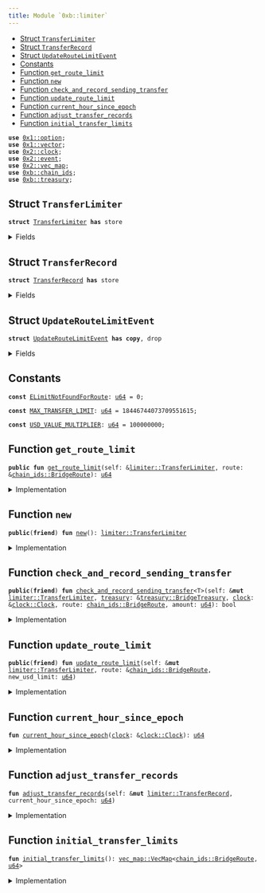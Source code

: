 ```yaml
---
title: Module `0xb::limiter`
---
```




-  [Struct `TransferLimiter`](#0xb_limiter_TransferLimiter)
-  [Struct `TransferRecord`](#0xb_limiter_TransferRecord)
-  [Struct `UpdateRouteLimitEvent`](#0xb_limiter_UpdateRouteLimitEvent)
-  [Constants](#@Constants_0)
-  [Function `get_route_limit`](#0xb_limiter_get_route_limit)
-  [Function `new`](#0xb_limiter_new)
-  [Function `check_and_record_sending_transfer`](#0xb_limiter_check_and_record_sending_transfer)
-  [Function `update_route_limit`](#0xb_limiter_update_route_limit)
-  [Function `current_hour_since_epoch`](#0xb_limiter_current_hour_since_epoch)
-  [Function `adjust_transfer_records`](#0xb_limiter_adjust_transfer_records)
-  [Function `initial_transfer_limits`](#0xb_limiter_initial_transfer_limits)


<pre><code><b>use</b> <a href="../move-stdlib/option.md#0x1_option">0x1::option</a>;
<b>use</b> <a href="../move-stdlib/vector.md#0x1_vector">0x1::vector</a>;
<b>use</b> <a href="../sui-framework/clock.md#0x2_clock">0x2::clock</a>;
<b>use</b> <a href="../sui-framework/event.md#0x2_event">0x2::event</a>;
<b>use</b> <a href="../sui-framework/vec_map.md#0x2_vec_map">0x2::vec_map</a>;
<b>use</b> <a href="chain_ids.md#0xb_chain_ids">0xb::chain_ids</a>;
<b>use</b> <a href="treasury.md#0xb_treasury">0xb::treasury</a>;
</code></pre>



<a name="0xb_limiter_TransferLimiter"></a>

## Struct `TransferLimiter`



<pre><code><b>struct</b> <a href="limiter.md#0xb_limiter_TransferLimiter">TransferLimiter</a> <b>has</b> store
</code></pre>



<details>
<summary>Fields</summary>


<dl>
<dt>
<code>transfer_limits: <a href="../sui-framework/vec_map.md#0x2_vec_map_VecMap">vec_map::VecMap</a>&lt;<a href="chain_ids.md#0xb_chain_ids_BridgeRoute">chain_ids::BridgeRoute</a>, <a href="../move-stdlib/u64.md#0x1_u64">u64</a>&gt;</code>
</dt>
<dd>

</dd>
<dt>
<code>transfer_records: <a href="../sui-framework/vec_map.md#0x2_vec_map_VecMap">vec_map::VecMap</a>&lt;<a href="chain_ids.md#0xb_chain_ids_BridgeRoute">chain_ids::BridgeRoute</a>, <a href="limiter.md#0xb_limiter_TransferRecord">limiter::TransferRecord</a>&gt;</code>
</dt>
<dd>

</dd>
</dl>


</details>

<a name="0xb_limiter_TransferRecord"></a>

## Struct `TransferRecord`



<pre><code><b>struct</b> <a href="limiter.md#0xb_limiter_TransferRecord">TransferRecord</a> <b>has</b> store
</code></pre>



<details>
<summary>Fields</summary>


<dl>
<dt>
<code>hour_head: <a href="../move-stdlib/u64.md#0x1_u64">u64</a></code>
</dt>
<dd>

</dd>
<dt>
<code>hour_tail: <a href="../move-stdlib/u64.md#0x1_u64">u64</a></code>
</dt>
<dd>

</dd>
<dt>
<code>per_hour_amounts: <a href="../move-stdlib/vector.md#0x1_vector">vector</a>&lt;<a href="../move-stdlib/u64.md#0x1_u64">u64</a>&gt;</code>
</dt>
<dd>

</dd>
<dt>
<code>total_amount: <a href="../move-stdlib/u64.md#0x1_u64">u64</a></code>
</dt>
<dd>

</dd>
</dl>


</details>

<a name="0xb_limiter_UpdateRouteLimitEvent"></a>

## Struct `UpdateRouteLimitEvent`



<pre><code><b>struct</b> <a href="limiter.md#0xb_limiter_UpdateRouteLimitEvent">UpdateRouteLimitEvent</a> <b>has</b> <b>copy</b>, drop
</code></pre>



<details>
<summary>Fields</summary>


<dl>
<dt>
<code>sending_chain: u8</code>
</dt>
<dd>

</dd>
<dt>
<code>receiving_chain: u8</code>
</dt>
<dd>

</dd>
<dt>
<code>new_limit: <a href="../move-stdlib/u64.md#0x1_u64">u64</a></code>
</dt>
<dd>

</dd>
</dl>


</details>

<a name="@Constants_0"></a>

## Constants


<a name="0xb_limiter_ELimitNotFoundForRoute"></a>



<pre><code><b>const</b> <a href="limiter.md#0xb_limiter_ELimitNotFoundForRoute">ELimitNotFoundForRoute</a>: <a href="../move-stdlib/u64.md#0x1_u64">u64</a> = 0;
</code></pre>



<a name="0xb_limiter_MAX_TRANSFER_LIMIT"></a>



<pre><code><b>const</b> <a href="limiter.md#0xb_limiter_MAX_TRANSFER_LIMIT">MAX_TRANSFER_LIMIT</a>: <a href="../move-stdlib/u64.md#0x1_u64">u64</a> = 18446744073709551615;
</code></pre>



<a name="0xb_limiter_USD_VALUE_MULTIPLIER"></a>



<pre><code><b>const</b> <a href="limiter.md#0xb_limiter_USD_VALUE_MULTIPLIER">USD_VALUE_MULTIPLIER</a>: <a href="../move-stdlib/u64.md#0x1_u64">u64</a> = 100000000;
</code></pre>



<a name="0xb_limiter_get_route_limit"></a>

## Function `get_route_limit`



<pre><code><b>public</b> <b>fun</b> <a href="limiter.md#0xb_limiter_get_route_limit">get_route_limit</a>(self: &<a href="limiter.md#0xb_limiter_TransferLimiter">limiter::TransferLimiter</a>, route: &<a href="chain_ids.md#0xb_chain_ids_BridgeRoute">chain_ids::BridgeRoute</a>): <a href="../move-stdlib/u64.md#0x1_u64">u64</a>
</code></pre>



<details>
<summary>Implementation</summary>


<pre><code><b>public</b> <b>fun</b> <a href="limiter.md#0xb_limiter_get_route_limit">get_route_limit</a>(self: &<a href="limiter.md#0xb_limiter_TransferLimiter">TransferLimiter</a>, route: &BridgeRoute): <a href="../move-stdlib/u64.md#0x1_u64">u64</a> {
    self.transfer_limits[route]
}
</code></pre>



</details>

<a name="0xb_limiter_new"></a>

## Function `new`



<pre><code><b>public</b>(<b>friend</b>) <b>fun</b> <a href="limiter.md#0xb_limiter_new">new</a>(): <a href="limiter.md#0xb_limiter_TransferLimiter">limiter::TransferLimiter</a>
</code></pre>



<details>
<summary>Implementation</summary>


<pre><code><b>public</b>(<a href="../sui-framework/package.md#0x2_package">package</a>) <b>fun</b> <a href="limiter.md#0xb_limiter_new">new</a>(): <a href="limiter.md#0xb_limiter_TransferLimiter">TransferLimiter</a> {
    // hardcoded limit for <a href="bridge.md#0xb_bridge">bridge</a> genesis
    <a href="limiter.md#0xb_limiter_TransferLimiter">TransferLimiter</a> {
        transfer_limits: <a href="limiter.md#0xb_limiter_initial_transfer_limits">initial_transfer_limits</a>(),
        transfer_records: <a href="../sui-framework/vec_map.md#0x2_vec_map_empty">vec_map::empty</a>()
    }
}
</code></pre>



</details>

<a name="0xb_limiter_check_and_record_sending_transfer"></a>

## Function `check_and_record_sending_transfer`



<pre><code><b>public</b>(<b>friend</b>) <b>fun</b> <a href="limiter.md#0xb_limiter_check_and_record_sending_transfer">check_and_record_sending_transfer</a>&lt;T&gt;(self: &<b>mut</b> <a href="limiter.md#0xb_limiter_TransferLimiter">limiter::TransferLimiter</a>, <a href="treasury.md#0xb_treasury">treasury</a>: &<a href="treasury.md#0xb_treasury_BridgeTreasury">treasury::BridgeTreasury</a>, <a href="../sui-framework/clock.md#0x2_clock">clock</a>: &<a href="../sui-framework/clock.md#0x2_clock_Clock">clock::Clock</a>, route: <a href="chain_ids.md#0xb_chain_ids_BridgeRoute">chain_ids::BridgeRoute</a>, amount: <a href="../move-stdlib/u64.md#0x1_u64">u64</a>): bool
</code></pre>



<details>
<summary>Implementation</summary>


<pre><code><b>public</b>(<a href="../sui-framework/package.md#0x2_package">package</a>) <b>fun</b> <a href="limiter.md#0xb_limiter_check_and_record_sending_transfer">check_and_record_sending_transfer</a>&lt;T&gt;(
    self: &<b>mut</b> <a href="limiter.md#0xb_limiter_TransferLimiter">TransferLimiter</a>,
    <a href="treasury.md#0xb_treasury">treasury</a>: &BridgeTreasury,
    <a href="../sui-framework/clock.md#0x2_clock">clock</a>: &Clock,
    route: BridgeRoute,
    amount: <a href="../move-stdlib/u64.md#0x1_u64">u64</a>
): bool {
    // Create record for route <b>if</b> not exists
    <b>if</b> (!self.transfer_records.contains(&route)) {
        self.transfer_records.insert(route, <a href="limiter.md#0xb_limiter_TransferRecord">TransferRecord</a> {
            hour_head: 0,
            hour_tail: 0,
            per_hour_amounts: <a href="../move-stdlib/vector.md#0x1_vector">vector</a>[],
            total_amount: 0
        })
    };
    <b>let</b> record = self.transfer_records.get_mut(&route);
    <b>let</b> current_hour_since_epoch = <a href="limiter.md#0xb_limiter_current_hour_since_epoch">current_hour_since_epoch</a>(<a href="../sui-framework/clock.md#0x2_clock">clock</a>);

    record.<a href="limiter.md#0xb_limiter_adjust_transfer_records">adjust_transfer_records</a>(current_hour_since_epoch);

    // Get limit for the route
    <b>let</b> route_limit = self.transfer_limits.try_get(&route);
    <b>assert</b>!(route_limit.is_some(), <a href="limiter.md#0xb_limiter_ELimitNotFoundForRoute">ELimitNotFoundForRoute</a>);
    <b>let</b> route_limit = route_limit.destroy_some();
    <b>let</b> route_limit_adjusted =
        (route_limit <b>as</b> u128) * (<a href="treasury.md#0xb_treasury">treasury</a>.decimal_multiplier&lt;T&gt;() <b>as</b> u128);

    // Compute notional amount
    // Upcast <b>to</b> u128 <b>to</b> prevent overflow, <b>to</b> not miss out on small amounts.
    <b>let</b> value = (<a href="treasury.md#0xb_treasury">treasury</a>.notional_value&lt;T&gt;() <b>as</b> u128);
    <b>let</b> notional_amount_with_token_multiplier = value * (amount <b>as</b> u128);

    // Check <b>if</b> <a href="../sui-framework/transfer.md#0x2_transfer">transfer</a> amount exceed limit
    // Upscale them <b>to</b> the token's decimal.
    <b>if</b> ((record.total_amount <b>as</b> u128)
        * (<a href="treasury.md#0xb_treasury">treasury</a>.decimal_multiplier&lt;T&gt;() <b>as</b> u128)
        + notional_amount_with_token_multiplier &gt; route_limit_adjusted
    ) {
        <b>return</b> <b>false</b>
    };

    // Now scale down <b>to</b> notional value
    <b>let</b> notional_amount = notional_amount_with_token_multiplier
        / (<a href="treasury.md#0xb_treasury">treasury</a>.decimal_multiplier&lt;T&gt;() <b>as</b> u128);
    // Should be safe <b>to</b> downcast <b>to</b> <a href="../move-stdlib/u64.md#0x1_u64">u64</a> after dividing by the decimals
    <b>let</b> notional_amount = (notional_amount <b>as</b> <a href="../move-stdlib/u64.md#0x1_u64">u64</a>);

    // Record <a href="../sui-framework/transfer.md#0x2_transfer">transfer</a> value
    <b>let</b> new_amount = record.per_hour_amounts.pop_back() + notional_amount;
    record.per_hour_amounts.push_back(new_amount);
    record.total_amount = record.total_amount + notional_amount;
    <b>true</b>
}
</code></pre>



</details>

<a name="0xb_limiter_update_route_limit"></a>

## Function `update_route_limit`



<pre><code><b>public</b>(<b>friend</b>) <b>fun</b> <a href="limiter.md#0xb_limiter_update_route_limit">update_route_limit</a>(self: &<b>mut</b> <a href="limiter.md#0xb_limiter_TransferLimiter">limiter::TransferLimiter</a>, route: &<a href="chain_ids.md#0xb_chain_ids_BridgeRoute">chain_ids::BridgeRoute</a>, new_usd_limit: <a href="../move-stdlib/u64.md#0x1_u64">u64</a>)
</code></pre>



<details>
<summary>Implementation</summary>


<pre><code><b>public</b>(<a href="../sui-framework/package.md#0x2_package">package</a>) <b>fun</b> <a href="limiter.md#0xb_limiter_update_route_limit">update_route_limit</a>(
    self: &<b>mut</b> <a href="limiter.md#0xb_limiter_TransferLimiter">TransferLimiter</a>,
    route: &BridgeRoute,
    new_usd_limit: <a href="../move-stdlib/u64.md#0x1_u64">u64</a>
) {
    <b>let</b> receiving_chain = *route.destination();

    <b>if</b> (!self.transfer_limits.contains(route)) {
        self.transfer_limits.insert(*route, new_usd_limit);
    } <b>else</b> {
        *&<b>mut</b> self.transfer_limits[route] = new_usd_limit;
    };

    emit(<a href="limiter.md#0xb_limiter_UpdateRouteLimitEvent">UpdateRouteLimitEvent</a> {
        sending_chain: *route.source(),
        receiving_chain,
        new_limit: new_usd_limit,
    })
}
</code></pre>



</details>

<a name="0xb_limiter_current_hour_since_epoch"></a>

## Function `current_hour_since_epoch`



<pre><code><b>fun</b> <a href="limiter.md#0xb_limiter_current_hour_since_epoch">current_hour_since_epoch</a>(<a href="../sui-framework/clock.md#0x2_clock">clock</a>: &<a href="../sui-framework/clock.md#0x2_clock_Clock">clock::Clock</a>): <a href="../move-stdlib/u64.md#0x1_u64">u64</a>
</code></pre>



<details>
<summary>Implementation</summary>


<pre><code><b>fun</b> <a href="limiter.md#0xb_limiter_current_hour_since_epoch">current_hour_since_epoch</a>(<a href="../sui-framework/clock.md#0x2_clock">clock</a>: &Clock): <a href="../move-stdlib/u64.md#0x1_u64">u64</a> {
    <a href="../sui-framework/clock.md#0x2_clock_timestamp_ms">clock::timestamp_ms</a>(<a href="../sui-framework/clock.md#0x2_clock">clock</a>) / 3600000
}
</code></pre>



</details>

<a name="0xb_limiter_adjust_transfer_records"></a>

## Function `adjust_transfer_records`



<pre><code><b>fun</b> <a href="limiter.md#0xb_limiter_adjust_transfer_records">adjust_transfer_records</a>(self: &<b>mut</b> <a href="limiter.md#0xb_limiter_TransferRecord">limiter::TransferRecord</a>, current_hour_since_epoch: <a href="../move-stdlib/u64.md#0x1_u64">u64</a>)
</code></pre>



<details>
<summary>Implementation</summary>


<pre><code><b>fun</b> <a href="limiter.md#0xb_limiter_adjust_transfer_records">adjust_transfer_records</a>(self: &<b>mut</b> <a href="limiter.md#0xb_limiter_TransferRecord">TransferRecord</a>, current_hour_since_epoch: <a href="../move-stdlib/u64.md#0x1_u64">u64</a>) {
    <b>if</b> (self.hour_head == current_hour_since_epoch) {
        <b>return</b> // nothing <b>to</b> backfill
    };

    <b>let</b> target_tail = current_hour_since_epoch - 23;

    // If `hour_head` is even older than 24 hours ago, it means all items in
    // `per_hour_amounts` are <b>to</b> be evicted.
    <b>if</b> (self.hour_head &lt; target_tail) {
        self.per_hour_amounts = <a href="../move-stdlib/vector.md#0x1_vector">vector</a>[];
        self.total_amount = 0;
        self.hour_tail = target_tail;
        self.hour_head = target_tail;
        // Don't forget <b>to</b> insert this hour's record
        self.per_hour_amounts.push_back(0);
    } <b>else</b> {
        // self.hour_head is within 24 hour range.
        // some items in `per_hour_amounts` are still valid, we remove stale hours.
        <b>while</b> (self.hour_tail &lt; target_tail) {
            self.total_amount = self.total_amount - self.per_hour_amounts.remove(0);
            self.hour_tail = self.hour_tail + 1;
        }
    };

    // Backfill from hour_head <b>to</b> current hour
    <b>while</b> (self.hour_head &lt; current_hour_since_epoch) {
        self.per_hour_amounts.push_back(0);
        self.hour_head = self.hour_head + 1;
    }
}
</code></pre>



</details>

<a name="0xb_limiter_initial_transfer_limits"></a>

## Function `initial_transfer_limits`



<pre><code><b>fun</b> <a href="limiter.md#0xb_limiter_initial_transfer_limits">initial_transfer_limits</a>(): <a href="../sui-framework/vec_map.md#0x2_vec_map_VecMap">vec_map::VecMap</a>&lt;<a href="chain_ids.md#0xb_chain_ids_BridgeRoute">chain_ids::BridgeRoute</a>, <a href="../move-stdlib/u64.md#0x1_u64">u64</a>&gt;
</code></pre>



<details>
<summary>Implementation</summary>


<pre><code><b>fun</b> <a href="limiter.md#0xb_limiter_initial_transfer_limits">initial_transfer_limits</a>(): VecMap&lt;BridgeRoute, <a href="../move-stdlib/u64.md#0x1_u64">u64</a>&gt; {
    <b>let</b> <b>mut</b> transfer_limits = <a href="../sui-framework/vec_map.md#0x2_vec_map_empty">vec_map::empty</a>();
    // 5M limit on Sui -&gt; Ethereum mainnet
    transfer_limits.insert(
        <a href="chain_ids.md#0xb_chain_ids_get_route">chain_ids::get_route</a>(<a href="chain_ids.md#0xb_chain_ids_eth_mainnet">chain_ids::eth_mainnet</a>(), <a href="chain_ids.md#0xb_chain_ids_sui_mainnet">chain_ids::sui_mainnet</a>()),
        5_000_000 * <a href="limiter.md#0xb_limiter_USD_VALUE_MULTIPLIER">USD_VALUE_MULTIPLIER</a>
    );

    // MAX limit for testnet and devnet
    transfer_limits.insert(
        <a href="chain_ids.md#0xb_chain_ids_get_route">chain_ids::get_route</a>(<a href="chain_ids.md#0xb_chain_ids_eth_sepolia">chain_ids::eth_sepolia</a>(), <a href="chain_ids.md#0xb_chain_ids_sui_testnet">chain_ids::sui_testnet</a>()),
        <a href="limiter.md#0xb_limiter_MAX_TRANSFER_LIMIT">MAX_TRANSFER_LIMIT</a>
    );

    transfer_limits.insert(
        <a href="chain_ids.md#0xb_chain_ids_get_route">chain_ids::get_route</a>(<a href="chain_ids.md#0xb_chain_ids_eth_sepolia">chain_ids::eth_sepolia</a>(), <a href="chain_ids.md#0xb_chain_ids_sui_custom">chain_ids::sui_custom</a>()),
        <a href="limiter.md#0xb_limiter_MAX_TRANSFER_LIMIT">MAX_TRANSFER_LIMIT</a>
    );

    transfer_limits.insert(
        <a href="chain_ids.md#0xb_chain_ids_get_route">chain_ids::get_route</a>(<a href="chain_ids.md#0xb_chain_ids_eth_custom">chain_ids::eth_custom</a>(), <a href="chain_ids.md#0xb_chain_ids_sui_testnet">chain_ids::sui_testnet</a>()),
        <a href="limiter.md#0xb_limiter_MAX_TRANSFER_LIMIT">MAX_TRANSFER_LIMIT</a>
    );

    transfer_limits.insert(
        <a href="chain_ids.md#0xb_chain_ids_get_route">chain_ids::get_route</a>(<a href="chain_ids.md#0xb_chain_ids_eth_custom">chain_ids::eth_custom</a>(), <a href="chain_ids.md#0xb_chain_ids_sui_custom">chain_ids::sui_custom</a>()),
        <a href="limiter.md#0xb_limiter_MAX_TRANSFER_LIMIT">MAX_TRANSFER_LIMIT</a>
    );

    transfer_limits
}
</code></pre>



</details>
